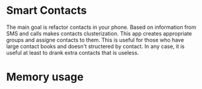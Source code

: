Smart Contacts
==============

The main goal is refactor contacts in your phone.
Based on information from SMS and calls makes contacts clusterization.
This app creates appropriate groups and assigne contacts to them.
This is useful for those who have large contact books and doesn't structered by contact. 
In any case, it is useful at least to drank extra contacts that is useless.


Memory usage
============
